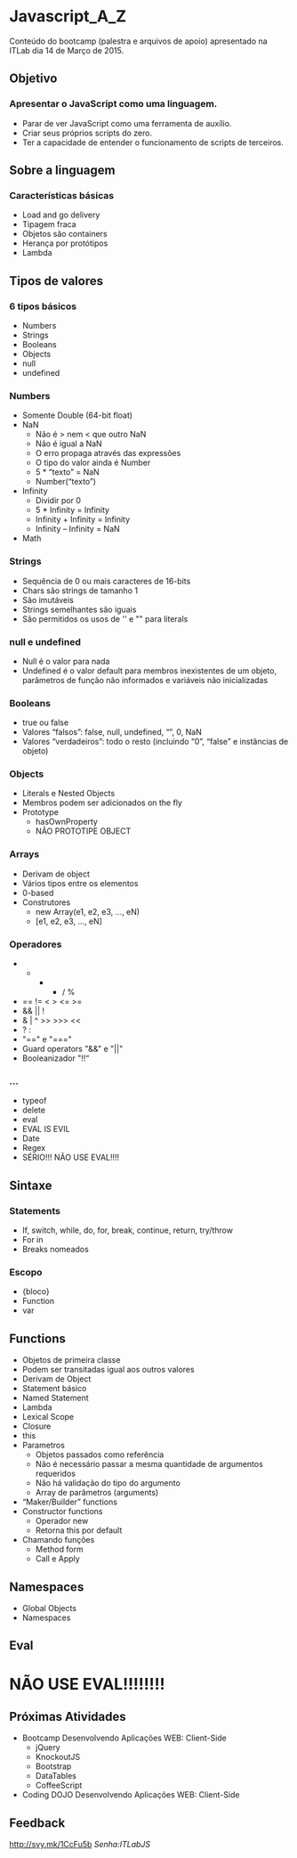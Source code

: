 # Javascript_A_Z

Conteúdo do bootcamp (palestra e arquivos de apoio) apresentado na ITLab dia 14 de Março de 2015.

## Objetivo

### Apresentar o JavaScript como uma linguagem.

- Parar de ver JavaScript como uma ferramenta de auxílio.
- Criar seus próprios scripts do zero.
- Ter a capacidade de entender o funcionamento de scripts de terceiros.

## Sobre a linguagem

### Características básicas

- Load and go delivery
- Tipagem fraca
- Objetos são containers
- Herança por protótipos
- Lambda

## Tipos de valores

### 6 tipos básicos

- Numbers
- Strings
- Booleans
- Objects
- null
- undefined

### Numbers
- Somente Double (64-bit float)
- NaN
  - Não é > nem < que outro NaN
  - Não é igual a NaN
  - O erro propaga através das expressões
  - O tipo do valor ainda é Number
  - 5 * “texto” = NaN
  - Number(“texto”)
- Infinity
  - Dividir por 0
  - 5 * Infinity = Infinity
  - Infinity + Infinity = Infinity
  - Infinity – Infinity = NaN
- Math

### Strings 

- Sequência de 0 ou mais caracteres de 16-bits
- Chars são strings de tamanho 1
- São imutáveis
- Strings semelhantes são iguais
- São permitidos os usos de '' e "" para literals

### null e undefined

- Null é o valor para nada
- Undefined é o valor default para membros inexistentes de um objeto, parâmetros de função não informados e variáveis não inicializadas

### Booleans

- true ou false
- Valores “falsos”: false, null, undefined, “”, 0, NaN
- Valores “verdadeiros”: todo o resto (incluindo “0”, “false” e instâncias de objeto)

### Objects

- Literals e Nested Objects
- Membros podem ser adicionados on the fly
- Prototype
  - hasOwnProperty
  - NÃO PROTOTIPE OBJECT

### Arrays

- Derivam de object
- Vários tipos entre os elementos
- 0-based
- Construtores
  - new Array(e1, e2, e3, ..., eN)
  - [e1, e2, e3, ..., eN]

### Operadores

- + - * / %
- == != < > <= >=
- && || !
- & | ^ >> >>> <<
- ? :
- "==" e "==="
- Guard operators "&&" e "||"
- Booleanizador "!!“

### ... 

- typeof
- delete
- eval
- EVAL IS EVIL
- Date
- Regex
- SÉRIO!!! NÃO USE EVAL!!!!

## Sintaxe

### Statements
- If, switch, while, do, for, break, continue, return, try/throw
- For in
- Breaks nomeados

### Escopo

- {bloco}
- Function
- var

## Functions

- Objetos de primeira classe
- Podem ser transitadas igual aos outros valores
- Derivam de Object
- Statement básico
- Named Statement
- Lambda
- Lexical Scope
- Closure
- this
- Parametros
  - Objetos passados como referência
  - Não é necessário passar a mesma quantidade de argumentos requeridos
  - Não há validação do tipo do argumento
  - Array de parâmetros (arguments)
- “Maker/Builder” functions
- Constructor functions
  - Operador new
  - Retorna this por default
- Chamando funções
  - Method form
  - Call e Apply
  
## Namespaces

- Global Objects
- Namespaces

## Eval

# NÃO USE EVAL!!!!!!!!

## Próximas Atividades

- Bootcamp Desenvolvendo Aplicações WEB: Client-Side
  - jQuery
  - KnockoutJS
  - Bootstrap
  - DataTables
  - CoffeeScript
- Coding DOJO Desenvolvendo Aplicações WEB: Client-Side

## Feedback

http://svy.mk/1CcFu5b
*Senha:ITLabJS*
